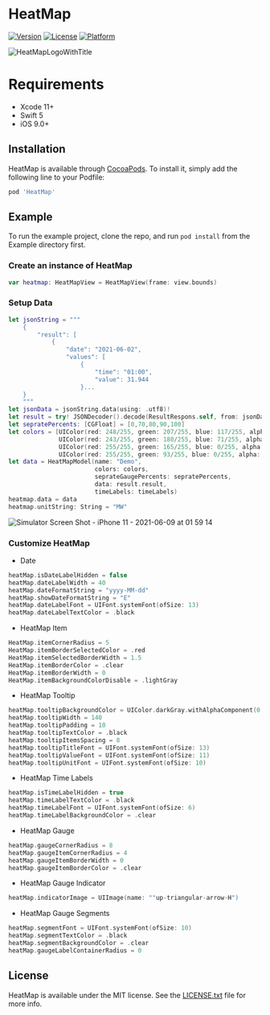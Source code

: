# HeatMap

[![Version](https://img.shields.io/cocoapods/v/HeatMap.svg?style=flat)](https://cocoapods.org/pods/HeatMap)
[![License](https://img.shields.io/cocoapods/l/HeatMap.svg?style=flat)](https://cocoapods.org/pods/HeatMap)
[![Platform](https://img.shields.io/cocoapods/p/HeatMap.svg?style=flat)](https://cocoapods.org/pods/HeatMap)

![HeatMapLogoWithTitle](https://user-images.githubusercontent.com/35375629/121260091-25e86880-c8c6-11eb-96c7-b33e9109c75e.jpg)


# Requirements
- Xcode 11+
- Swift 5
- iOS 9.0+

## Installation

HeatMap is available through [CocoaPods](https://cocoapods.org). To install
it, simply add the following line to your Podfile:

```ruby
pod 'HeatMap'
```

## Example

To run the example project, clone the repo, and run `pod install` from the Example directory first.

### Create an instance of HeatMap
```swift
var heatmap: HeatMapView = HeatMapView(frame: view.bounds)

```
### Setup Data
```swift
let jsonString = """
    {
        "result": [
            {
                "date": "2021-06-02",
                "values": [
                    {
                        "time": "01:00",
                        "value": 31.944
                    }...
    }
    """
let jsonData = jsonString.data(using: .utf8)!
let result = try! JSONDecoder().decode(ResultRespons.self, from: jsonData)
let sepratePercents: [CGFloat] = [0,70,80,90,100]
let colors = [UIColor(red: 248/255, green: 207/255, blue: 117/255, alpha: 1),
              UIColor(red: 243/255, green: 180/255, blue: 71/255, alpha: 1),
              UIColor(red: 255/255, green: 165/255, blue: 0/255, alpha: 1),
              UIColor(red: 255/255, green: 93/255, blue: 0/255, alpha: 1)]
let data = HeatMapModel(name: "Demo",
                        colors: colors,
                        seprateGaugePercents: sepratePercents,
                        data: result.result,
                        timeLabels: timeLabels)
heatmap.data = data
heatmap.unitString: String = "MW"
```
![Simulator Screen Shot - iPhone 11 - 2021-06-09 at 01 59 14](https://user-images.githubusercontent.com/35375629/121260290-60ea9c00-c8c6-11eb-90f1-d58f4861e261.png)

### Customize HeatMap

- Date
```swift 
heatMap.isDateLabelHidden = false
heatMap.dateLabelWidth = 40
heatMap.dateFormatString = "yyyy-MM-dd" 
heatMap.showDateFormatString = "E"
heatMap.dateLabelFont = UIFont.systemFont(ofSize: 13) 
heatMap.dateLabelTextColor = .black
```
- HeatMap Item
```swift 
HeatMap.itemCornerRadius = 5
HeatMap.itemBorderSelectedColor = .red
HeatMap.itemSelectedBorderWidth = 1.5
HeatMap.itemBorderColor = .clear
HeatMap.itemBorderWidth = 0  
HeatMap.itemBackgroundColorDisable = .lightGray
```

- HeatMap Tooltip
```swift 
heatMap.tooltipBackgroundColor = UIColor.darkGray.withAlphaComponent(0.8)
heatMap.tooltipWidth = 140
heatMap.tooltipPadding = 10
heatMap.tooltipTextColor = .black
heatMap.tooltipItemsSpacing = 8
heatMap.tooltipTitleFont = UIFont.systemFont(ofSize: 13) 
heatMap.tooltipValueFont = UIFont.systemFont(ofSize: 11) 
heatMap.tooltipUnitFont = UIFont.systemFont(ofSize: 10) 
```
- HeatMap Time Labels
```swift 
heatMap.isTimeLabelHidden = true
heatMap.timeLabelTextColor = .black
heatMap.timeLabelFont = UIFont.systemFont(ofSize: 6) 
heatMap.timeLabelBackgroundColor = .clear
```
- HeatMap Gauge
```swift 
heatMap.gaugeCornerRadius = 8
heatMap.gaugeItemCornerRadius = 4
heatMap.gaugeItemBorderWidth = 0 
heatMap.gaugeItemBorderColor = .clear
```
- HeatMap Gauge Indicator
```swift 
heatMap.indicatorImage = UIImage(name: ""up-triangular-arrow-H")
```

- HeatMap Gauge Segments
```swift 
heatMap.segmentFont = UIFont.systemFont(ofSize: 10) 
heatMap.segmentTextColor = .black
heatMap.segmentBackgroundColor = .clear
heatMap.gaugeLabelContainerRadius = 0
```

## License

HeatMap is available under the MIT license. See the [LICENSE.txt](https://github.com/boof-tech/HeatMap/blob/main/LICENSE) file for more info.
